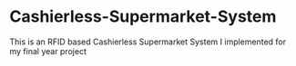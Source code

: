 # Cashierless-Supermarket-System
This is an RFID based Cashierless Supermarket System I implemented for my final year project
